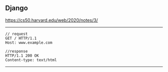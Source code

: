 ## Django

https://cs50.harvard.edu/web/2020/notes/3/

---

```
// request
GET / HTTP/1.1
Host: www.example.com

//response
HTTP/1.1 200 OK
Content-type: text/html
```

---
